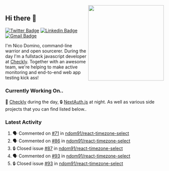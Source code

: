 <img align="right" src="https://user-images.githubusercontent.com/7415984/172472491-91b16eac-fa22-4ecf-92df-d687139fd1f9.gif" width="240" />

## Hi there 👋

[![Twitter Badge](https://img.shields.io/badge/-@ndom91-1ca0f1?style=flat-square&labelColor=1ca0f1&logo=twitter&logoColor=white&link=https://twitter.com/ndom91)](https://twitter.com/ndom91) [![Linkedin Badge](https://img.shields.io/badge/-ndom91-blue?style=flat-square&logo=Linkedin&logoColor=white&link=https://www.linkedin.com/in/ndom91/)](https://www.linkedin.com/in/ndom91/) [![Gmail Badge](https://img.shields.io/badge/-yo@ndo.dev-c14438?style=flat-square&logo=mail.ru&logoColor=white&link=mailto:yo@ndo.dev)](mailto:yo@ndo.dev)

I'm Nico Domino, command-line warrior and open sourcerer. During the day I'm a fullstack javascript developer at [Checkly](https://checklyhq.com). Together with an awesome team, we're helping to make active monitoring and end-to-end web app testing kick ass!

### Currently Working On..

🦝 [Checkly](https://checklyhq.com) during the day, 🔒 [NextAuth.js](https://github.com/nextauthjs/next-auth) at night. As well as various side projects that you can find listed below..

<!--START_SECTION_PROFILE_VIEWS:readme-info-->
<!--END_SECTION_PROFILE_VIEWS:readme-info-->

<!--START_SECTION_DAILY_COMMIT:readme-info-->
<!--END_SECTION_DAILY_COMMIT:readme-info-->

<!--START_SECTION_WEEKLY_COMMIT:readme-info-->
<!--END_SECTION_WEEKLY_COMMIT:readme-info-->

### Latest Activity

<!--START_SECTION:activity-->
1. 🗣 Commented on [#71](https://github.com/ndom91/react-timezone-select/issues/71#issuecomment-1848966665) in [ndom91/react-timezone-select](https://github.com/ndom91/react-timezone-select)
2. 🗣 Commented on [#86](https://github.com/ndom91/react-timezone-select/issues/86#issuecomment-1848965778) in [ndom91/react-timezone-select](https://github.com/ndom91/react-timezone-select)
3. 🔒 Closed issue [#87](https://github.com/ndom91/react-timezone-select/issues/87) in [ndom91/react-timezone-select](https://github.com/ndom91/react-timezone-select)
4. 🗣 Commented on [#93](https://github.com/ndom91/react-timezone-select/issues/93#issuecomment-1848944980) in [ndom91/react-timezone-select](https://github.com/ndom91/react-timezone-select)
5. 🔒 Closed issue [#93](https://github.com/ndom91/react-timezone-select/issues/93) in [ndom91/react-timezone-select](https://github.com/ndom91/react-timezone-select)
<!--END_SECTION:activity-->
